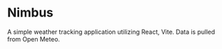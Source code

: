 # Nimbus
A simple weather tracking application utilizing React, Vite. Data is pulled from Open Meteo.
